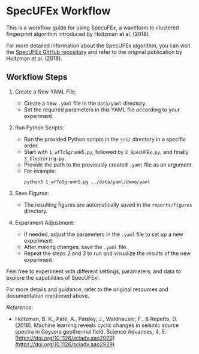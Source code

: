 # SpecUFEx Workflow

This is a workflow guide for using SpecuFEx, a waveform to clustered fingerprint algorithm introduced by Holtzman et al. (2018).

For more detailed information about the SpecUFEx algorithm, you can visit the [SpecUFEx GitHub repository](https://github.com/SpecUFex) and refer to the original publication by Holtzman et al. (2018).

## Workflow Steps

1. Create a New YAML File:
   - Create a new `.yaml` file in the `data/yaml` directory.
   - Set the required parameters in this YAML file according to your experiment.

2. Run Python Scripts:
   - Run the provided Python scripts in the `src/` directory in a specific order.
   - Start with `1_wfToSgramH5.py`, followed by `2_SpecUFEx.py`, and finally `3_Clustering.py`.
   - Provide the path to the previously created `.yaml` file as an argument.
   - For example:
     ```
     python3 1_wfToSgramH5.py ../data/yaml/demo/yaml
     ```

3. Save Figures:
   - The resulting figures are automatically saved in the `reports/figures` directory.

4. Experiment Adjustment:
   - If needed, adjust the parameters in the `.yaml` file to set up a new experiment.
   - After making changes, save the `.yaml` file.
   - Repeat the steps 2 and 3 to run and visualize the results of the new experiment.

Feel free to experiment with different settings, parameters, and data to explore the capabilities of SpecUFEx!

For more details and guidance, refer to the original resources and documentation mentioned above.

*Reference:*
- Holtzman, B. K., Paté, A., Paisley, J., Waldhauser, F., & Repetto, D. (2018). Machine learning reveals cyclic changes in seismic source spectra in Geysers geothermal field. Science Advances, 4, 5. [https://doi.org/10.1126/sciadv.aao2929](https://doi.org/10.1126/sciadv.aao2929)
